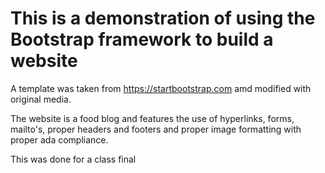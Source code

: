 # This is a demonstration of using the Bootstrap framework to build a website

A template was taken from https://startbootstrap.com amd modified with original media. 

The website is a food blog and features the use of hyperlinks, forms, mailto's, proper headers and footers and proper image formatting with proper ada compliance.

This was done for a class final
